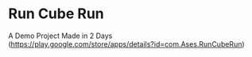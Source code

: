 # Run Cube Run
A Demo Project Made in 2 Days (https://play.google.com/store/apps/details?id=com.Ases.RunCubeRun)
